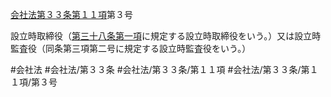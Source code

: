 [会社法第３３条第１１項](会社法＿＿＿＿第３３条第１１項)第３号

設立時取締役（[第三十八条第一項](会社法＿＿＿＿第３８条第１項)に規定する設立時取締役をいう。）又は設立時監査役（同条第三項第二号に規定する設立時監査役をいう。）


#会社法
#会社法/第３３条
#会社法/第３３条/第１１項
#会社法/第３３条/第１１項/第３号
